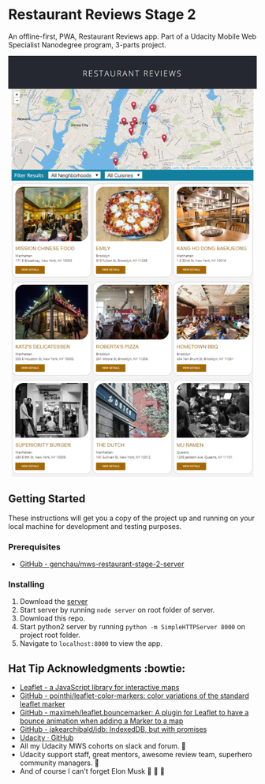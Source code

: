 # Restaurant Reviews Stage 2

An offline-first, PWA, Restaurant Reviews app. Part of a Udacity Mobile Web Specialist Nanodegree program, 3-parts project. 

<img src="./img/restaurant-reviews_homepage_screenshot.png" alt="Preview of the Restaurant Reviews app homepage.">

## Getting Started

These instructions will get you a copy of the project up and running on your local machine for development and testing purposes.

### Prerequisites

- [GitHub - genchau/mws-restaurant-stage-2-server](https://github.com/genchau/mws-restaurant-stage-2-server)

### Installing

1. Download the [server](https://github.com/genchau/mws-restaurant-stage-2-server)
2. Start server by running `node server` on root folder of server.
3. Download this repo.
4. Start python2 server by running `python -m SimpleHTTPServer 8000` on project root folder.
5. Navigate to `localhost:8000` to view the app.

## Hat Tip Acknowledgments :bowtie:

* [Leaflet - a JavaScript library for interactive maps](https://leafletjs.com/)
* [GitHub - pointhi/leaflet-color-markers: color variations of the standard leaflet marker](https://github.com/pointhi/leaflet-color-markers)
* [GitHub - maximeh/leaflet.bouncemarker: A plugin for Leaflet to have a bounce animation when adding a Marker to a map](https://github.com/maximeh/leaflet.bouncemarker)
* [GitHub - jakearchibald/idb: IndexedDB, but with promises](https://github.com/jakearchibald/idb)
* [Udacity · GitHub](https://github.com/udacity)
* All my Udacity MWS cohorts on slack and forum. :beer:
* Udacity support staff, great mentors, awesome review team, superhero community managers. :beers:
* And of course I can't forget Elon Musk :rocket: :car: :stars:
